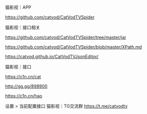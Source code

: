 猫影视｜APP

https://github.com/catvod/CatVodTVSpider

猫影视｜接口相关

https://github.com/catvod/CatVodTVSpider/tree/master/jar

https://github.com/catvod/CatVodTVSpider/blob/master/XPath.md

https://catvod.github.io/CatVodTVJsonEditor/

猫影视｜接口

https://c1n.cn/cat

http://gg.gg/898900

https://c1n.cn/hao

设置 > 当前配置接口
猫影视｜TG交流群
https://t.me/catvodtv
